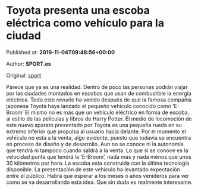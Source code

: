 
# Toyota presenta una escoba eléctrica como vehículo para la ciudad

Published at: **2019-11-04T09:48:56+00:00**

Author: **SPORT.es**

Original: [sport](https://www.sport.es/es/noticias/tecnologia/toyota-presenta-una-escoba-electrica-como-vehiculo-para-ciudad-7713597)

Parece que ya es una realidad. Dentro de poco las personas podrán viajar por las ciudades montados en escobas que usan de combustible la energía eléctrica. Todo este revuelo ha venido después de que la famosa compañía japonesa Toyota haya lanzado el pequeño vehículo conocido como ‘E-Broom’
El mismo no es más que un vehículo eléctrico en forma de escoba, al estilo de las películas y libros de Harry Potter. El medio de locomoción de este nuevo aparato presentado por Toyota es una pequeña rueda en su extremo inferior que propulsa al usuario hacia delante.
Por el momento el vehículo no esta a la venta, algo evidente, puesto que todavía se encuentra en proceso de diseño y de desarrollo. Aun no se conoce ni la autonomía que tendrá ni tampoco cuando saldrá a la venta.
Lo que si se conoce es la velocidad punta que tendrá la ‘E-Broom’, nada más y nada menos que unos 30 kilómetros por hora. La escoba esta construida con la última tecnología disponible. La presentación de este vehículo ha levantado expectación entre el público.
Habrá que esperar a los meses o años venideros para ver como se va desarrollando esta idea. Que sin duda es realmente interesante.
